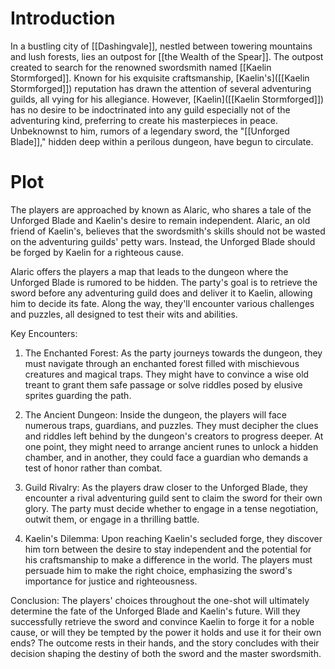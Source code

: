 # Introduction

In a bustling city of [[Dashingvale]], nestled between towering mountains and lush forests, lies an outpost for [[the Wealth of the Spear]]. The outpost created to search for the renowned swordsmith named [[Kaelin Stormforged]]. Known for his exquisite craftsmanship, [Kaelin's]([[Kaelin Stormforged]]) reputation has drawn the attention of several adventuring guilds, all vying for his allegiance. However, [Kaelin]([[Kaelin Stormforged]]) has no desire to be indoctrinated into any guild especially not of the adventuring kind, preferring to create his masterpieces in peace. Unbeknownst to him, rumors of a legendary sword, the "[[Unforged Blade]]," hidden deep within a perilous dungeon, have begun to circulate.
# Plot

The players are approached by known as Alaric, who shares a tale of the Unforged Blade and Kaelin's desire to remain independent. Alaric, an old friend of Kaelin's, believes that the swordsmith's skills should not be wasted on the adventuring guilds' petty wars. Instead, the Unforged Blade should be forged by Kaelin for a righteous cause.

Alaric offers the players a map that leads to the dungeon where the Unforged Blade is rumored to be hidden. The party's goal is to retrieve the sword before any adventuring guild does and deliver it to Kaelin, allowing him to decide its fate. Along the way, they'll encounter various challenges and puzzles, all designed to test their wits and abilities.

Key Encounters:

1. The Enchanted Forest: As the party journeys towards the dungeon, they must navigate through an enchanted forest filled with mischievous creatures and magical traps. They might have to convince a wise old treant to grant them safe passage or solve riddles posed by elusive sprites guarding the path.

2. The Ancient Dungeon: Inside the dungeon, the players will face numerous traps, guardians, and puzzles. They must decipher the clues and riddles left behind by the dungeon's creators to progress deeper. At one point, they might need to arrange ancient runes to unlock a hidden chamber, and in another, they could face a guardian who demands a test of honor rather than combat.

3. Guild Rivalry: As the players draw closer to the Unforged Blade, they encounter a rival adventuring guild sent to claim the sword for their own glory. The party must decide whether to engage in a tense negotiation, outwit them, or engage in a thrilling battle.

4. Kaelin's Dilemma: Upon reaching Kaelin's secluded forge, they discover him torn between the desire to stay independent and the potential for his craftsmanship to make a difference in the world. The players must persuade him to make the right choice, emphasizing the sword's importance for justice and righteousness.
    

Conclusion: The players' choices throughout the one-shot will ultimately determine the fate of the Unforged Blade and Kaelin's future. Will they successfully retrieve the sword and convince Kaelin to forge it for a noble cause, or will they be tempted by the power it holds and use it for their own ends? The outcome rests in their hands, and the story concludes with their decision shaping the destiny of both the sword and the master swordsmith.